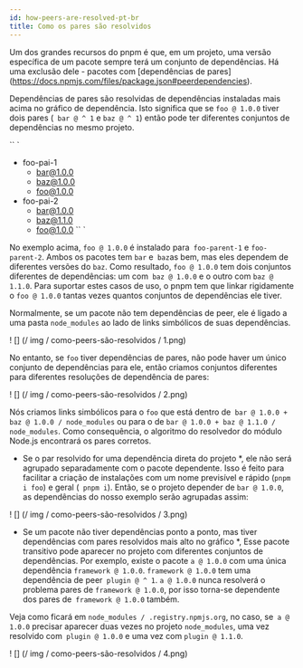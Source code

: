 ```yaml
---
id: how-peers-are-resolved-pt-br
title: Como os pares são resolvidos
---
```


Um dos grandes recursos do pnpm é que, em um projeto, uma versão específica de um pacote sempre terá
um conjunto de dependências. Há uma exclusão dele - pacotes com [dependências de pares] (https://docs.npmjs.com/files/package.json#peerdependencies).

Dependências de pares são resolvidas de dependências instaladas mais acima no gráfico de dependência.
Isto significa que se `foo @ 1.0.0` tiver dois pares (` bar @ ^ 1` e `baz @ ^ 1`) então pode ter diferentes conjuntos de dependências
no mesmo projeto.

`` `
- foo-pai-1
  - bar@1.0.0
  - baz@1.0.0
  - foo@1.0.0
- foo-pai-2
  - bar@1.0.0
  - baz@1.1.0
  - foo@1.0.0
`` `

No exemplo acima, `foo @ 1.0.0` é instalado para` foo-parent-1` e `foo-parent-2`. Ambos os pacotes tem `bar` e` baz`as bem, mas
eles dependem de diferentes versões do `baz`. Como resultado, `foo @ 1.0.0` tem dois conjuntos diferentes de dependências: um com` baz @ 1.0.0`
e o outro com `baz @ 1.1.0`. Para suportar estes casos de uso, o pnpm tem que linkar rigidamente o `foo @ 1.0.0` tantas vezes quantos conjuntos de dependências ele tiver.

Normalmente, se um pacote não tem dependências de peer, ele é ligado a uma pasta `node_modules` ao lado de links simbólicos de suas dependências.

! [] (/ img / como-peers-são-resolvidos / 1.png)

No entanto, se `foo` tiver dependências de pares, não pode haver um único conjunto de dependências para ele, então
criamos conjuntos diferentes para diferentes resoluções de dependência de pares:

! [] (/ img / como-peers-são-resolvidos / 2.png)

Nós criamos links simbólicos para o `foo` que está dentro de` bar @ 1.0.0 + baz @ 1.0.0 / node_modules` ou para o de `bar @ 1.0.0 + baz @ 1.1.0 / node_modules`.
Como consequência, o algoritmo do resolvedor do módulo Node.js encontrará os pares corretos.

* Se o par resolvido for uma dependência direta do projeto *, ele não será agrupado separadamente com o pacote dependente.
Isso é feito para facilitar a criação de instalações com um nome previsível e rápido (`pnpm i foo`) e geral (` pnpm i`).
Então, se o projeto depender de `bar @ 1.0.0`, as dependências do nosso exemplo serão agrupadas assim:

! [] (/ img / como-peers-são-resolvidos / 3.png)

* Se um pacote não tiver dependências ponto a ponto, mas tiver dependências com pares resolvidos mais alto no gráfico *,
Esse pacote transitivo pode aparecer no projeto com diferentes conjuntos de dependências. Por exemplo, existe o pacote `a @ 1.0.0`
com uma única dependência `framework @ 1.0.0`. `framework @ 1.0.0` tem uma dependência de peer` plugin @ ^ 1`. `a @ 1.0.0` nunca resolverá o problema
pares de `framework @ 1.0.0`, por isso torna-se dependente dos pares de` framework @ 1.0.0` também.

Veja como ficará em `node_modules / .registry.npmjs.org`, no caso, se` a @ 1.0.0` precisar aparecer duas vezes no projeto
`node_modules`, uma vez resolvido com` plugin @ 1.0.0` e uma vez com `plugin @ 1.1.0`.

! [] (/ img / como-peers-são-resolvidos / 4.png)

